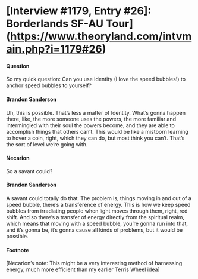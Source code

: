 # [Interview #1179, Entry #26]: Borderlands SF-AU Tour](https://www.theoryland.com/intvmain.php?i=1179#26)

#### Question

So my quick question: Can you use Identity (I love the speed bubbles!) to anchor speed bubbles to yourself?

#### Brandon Sanderson

Uh, this is possible. That’s less a matter of Identity. What’s gonna happen there, like, the more someone uses the powers, the more familiar and intermingled with their soul the powers become, and they are able to accomplish things that others can’t. This would be like a mistborn learning to hover a coin, right, which they can do, but most think you can’t. That’s the sort of level we’re going with.

#### Necarion

So a savant could?

#### Brandon Sanderson

A savant could totally do that. The problem is, things moving in and out of a speed bubble, there’s a transference of energy. This is how we keep speed bubbles from irradiating people when light moves through them, right, red shift. And so there’s a transfer of energy directly from the spiritual realm, which means that moving with a speed bubble, you’re gonna run into that, and it’s gonna be, it’s gonna cause all kinds of problems, but it would be possible.

#### Footnote

[Necarion’s note: This might be a very interesting method of harnessing energy, much more efficient than my earlier Terris Wheel idea]

